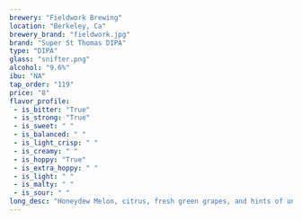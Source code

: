 ```yaml
---
brewery: "Fieldwork Brewing"
location: "Berkeley, Ca"
brewery_brand: "fieldwork.jpg"
brand: "Super St Thomas DIPA"
type: "DIPA"
glass: "snifter.png"
alcohol: "9.6%"
ibu: "NA"
tap_order: "119"
price: "8"
flavor_profile:
 - is_bitter: "True"
 - is_strong: "True"
 - is_sweet: " "
 - is_balanced: " "
 - is_light_crisp: " "
 - is_creamy: " "
 - is_hoppy: "True"
 - is_extra_hoppy: " "
 - is_light: " "
 - is_malty: " "
 - is_sour: " "
long_desc: "Honeydew Melon, citrus, fresh green grapes, and hints of under-ripe pineapple and freshly harvested marijuana dominate the palate in a sticky and resinous manor."
---
```

